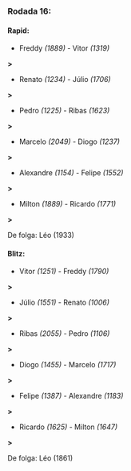 ### Rodada 16:

#### Rapid:

* Freddy *(1889)*     -     Vitor *(1319)*

 **>** 
* Renato *(1234)*     -     Júlio *(1706)*

 **>** 
* Pedro *(1225)*     -     Ribas *(1623)*

 **>** 
* Marcelo *(2049)*     -     Diogo *(1237)*

 **>** 
* Alexandre *(1154)*     -     Felipe *(1552)*

 **>** 
* Milton *(1889)*     -     Ricardo *(1771)*

 **>** 

De folga: Léo (1933)

#### Blitz:

* Vitor *(1251)*     -     Freddy *(1790)*

 **>** 
* Júlio *(1551)*     -     Renato *(1006)*

 **>** 
* Ribas *(2055)*     -     Pedro *(1106)*

 **>** 
* Diogo *(1455)*     -     Marcelo *(1717)*

 **>** 
* Felipe *(1387)*     -     Alexandre *(1183)*

 **>** 
* Ricardo *(1625)*     -     Milton *(1647)*

 **>** 

De folga: Léo (1861)

